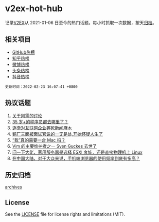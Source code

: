 # v2ex-hot-hub

 记录[V2EX](https://www.v2ex.com/)从 2021-01-06 日至今的热门话题。每小时抓取一次数据，按天[归档](archives)。
 
 ## 相关项目

- [GitHub热榜](https://github.com/snaildev/github-hot-hub)
- [知乎热榜](https://github.com/snaildev/zhihu-hot-hub)
- [微博热榜](https://github.com/snaildev/weibo-hot-hub)
- [头条热榜](https://github.com/snaildev/toutiao-hot-hub)
- [抖音热榜](https://github.com/snaildev/douyin-hot-hub)


 `更新时间：2022-02-23 16:07:41 +0800`

## 热议话题

1. [关于刚需的讨论](https://www.v2ex.com/t/835811)
1. [35 岁+的程序员都去哪里了？](https://www.v2ex.com/t/835685)
1. [逐渐对互联网企业猝死新闻麻木](https://www.v2ex.com/t/835841)
1. [鹅厂三面被面试官说的一无是处,开始怀疑人生了](https://www.v2ex.com/t/835831)
1. [“我”真的需要一台 Mac 吗？](https://www.v2ex.com/t/835771)
1. [Vim 的主要维护者之一 Sven Guckes 去世了](https://www.v2ex.com/t/835762)
1. [问一下大佬，家用服务器是选择 ESXI 套娃，还是直接物理机上 Linux](https://www.v2ex.com/t/835688)
1. [在中国大陆，对于大众来说，手机端浏览器的使用频率到底有多高？](https://www.v2ex.com/t/835815)

## 历史归档

[archives](archives)

## License

See the [LICENSE](LICENSE) file for license rights and limitations (MIT).
